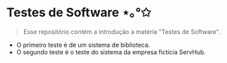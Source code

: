 # Testes de Software ⋆｡°✩
>Esse repositório contém a introdução a matéria "Testes de Software".

- O primeiro teste é de um sistema de biblioteca.
- O segundo teste é o teste do sistema da empresa fictícia ServHub.
